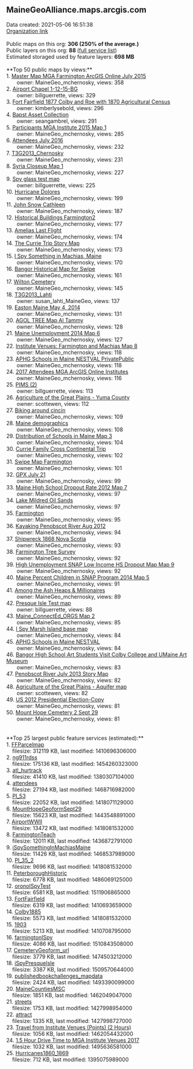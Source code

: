 <h2>MaineGeoAlliance.maps.arcgis.com</h2> Data created: 2021-05-06 16:51:38 <br /><a target='new' href='https://MaineGeoAlliance.maps.arcgis.com'>Organization link</a><br /><br />Public maps on this org: <b>306 (250% of the average.)</b><br />Public layers on this org: <b>88 </b>(<a target='new' href='https://services.arcgis.com/M0anS7zT2QjtjnpO/ArcGIS/rest/services'>full service list</a>)<br />Estimated storaged used by feature layers: <b>698 MB</b><br /><br />**Top 50 public maps by views:**<br />  1. <a target='new' href='https://www.arcgis.com/home/item.html?id=46f3517b87e04d7989d93ca3d0d4c5ea'>Master Map MGA Farmington ArcGIS Online July 2015</a> <br />  &nbsp;&nbsp;&nbsp;&nbsp; &nbsp;&nbsp;owner: MaineGeo_mchernosky, views: 358<br />  2. <a target='new' href='https://www.arcgis.com/home/item.html?id=c9f6459e196e42cca5d3e2831540bfa4'>Airport Chapel 1-12-15-BG</a> <br />  &nbsp;&nbsp;&nbsp;&nbsp; &nbsp;&nbsp;owner: billguerrette, views: 329<br />  3. <a target='new' href='https://www.arcgis.com/home/item.html?id=ad5628f5c6594c7e96635d890af6d6cf'>Fort Fairfield 1877 Colby and Roe with 1870 Agricultural Census</a> <br />  &nbsp;&nbsp;&nbsp;&nbsp; &nbsp;&nbsp;owner: kimberlysebold, views: 296<br />  4. <a target='new' href='https://www.arcgis.com/home/item.html?id=51e6594c984642e0918e9a4c679f3341'>Bapst Asset Collection</a> <br />  &nbsp;&nbsp;&nbsp;&nbsp; &nbsp;&nbsp;owner: seangambrel, views: 291<br />  5. <a target='new' href='https://www.arcgis.com/home/item.html?id=15beb38ab03f4b19b6678c31d50a8ee7'>Participants MGA Institute 2015 Map 1</a> <br />  &nbsp;&nbsp;&nbsp;&nbsp; &nbsp;&nbsp;owner: MaineGeo_mchernosky, views: 285<br />  6. <a target='new' href='https://www.arcgis.com/home/item.html?id=343186e5b9904e2db2c970c9bb708178'>Attendees July 2016</a> <br />  &nbsp;&nbsp;&nbsp;&nbsp; &nbsp;&nbsp;owner: MaineGeo_mchernosky, views: 232<br />  7. <a target='new' href='https://www.arcgis.com/home/item.html?id=5eb957e33e0f475bbde533f3a47c2cb1'>T3G2013_Chernosky</a> <br />  &nbsp;&nbsp;&nbsp;&nbsp; &nbsp;&nbsp;owner: MaineGeo_mchernosky, views: 231<br />  8. <a target='new' href='https://www.arcgis.com/home/item.html?id=e66e84dd3cfc4857b0d17b11a4e9e868'>Syria Closeup Map 1</a> <br />  &nbsp;&nbsp;&nbsp;&nbsp; &nbsp;&nbsp;owner: MaineGeo_mchernosky, views: 227<br />  9. <a target='new' href='https://www.arcgis.com/home/item.html?id=51a8cadca3624322a70db350869099e8'>Spy glass test map</a> <br />  &nbsp;&nbsp;&nbsp;&nbsp; &nbsp;&nbsp;owner: billguerrette, views: 225<br />  10. <a target='new' href='https://www.arcgis.com/home/item.html?id=db9bd98e17384a909e15df465b356dd7'>Hurricane Dolores</a> <br />  &nbsp;&nbsp;&nbsp;&nbsp; &nbsp;&nbsp;owner: MaineGeo_mchernosky, views: 199<br />  11. <a target='new' href='https://www.arcgis.com/home/item.html?id=1b01cb5694864624bee3470e5cfc95a0'>John Snow Cathleen</a> <br />  &nbsp;&nbsp;&nbsp;&nbsp; &nbsp;&nbsp;owner: MaineGeo_mchernosky, views: 187<br />  12. <a target='new' href='https://www.arcgis.com/home/item.html?id=ffdd31b50f5f4c2187f46e713aebcd65'>Historical Buildings Farmington2</a> <br />  &nbsp;&nbsp;&nbsp;&nbsp; &nbsp;&nbsp;owner: MaineGeo_mchernosky, views: 177<br />  13. <a target='new' href='https://www.arcgis.com/home/item.html?id=01a7a843a74f4fb1a8f3a8478e253392'>Amelias Last Flight</a> <br />  &nbsp;&nbsp;&nbsp;&nbsp; &nbsp;&nbsp;owner: MaineGeo_mchernosky, views: 174<br />  14. <a target='new' href='https://www.arcgis.com/home/item.html?id=031d6c6430d14b2092aee9acd0fb4f57'>The Currie Trip Story Map</a> <br />  &nbsp;&nbsp;&nbsp;&nbsp; &nbsp;&nbsp;owner: MaineGeo_mchernosky, views: 173<br />  15. <a target='new' href='https://www.arcgis.com/home/item.html?id=ecaa356cf9a34f8fb7aa9c44b73247a4'>I Spy Something in Machias, Maine</a> <br />  &nbsp;&nbsp;&nbsp;&nbsp; &nbsp;&nbsp;owner: MaineGeo_mchernosky, views: 170<br />  16. <a target='new' href='https://www.arcgis.com/home/item.html?id=e07ab1173c1948f989e7694dd8f92d4b'>Bangor Historical Map for Swipe</a> <br />  &nbsp;&nbsp;&nbsp;&nbsp; &nbsp;&nbsp;owner: MaineGeo_mchernosky, views: 161<br />  17. <a target='new' href='https://www.arcgis.com/home/item.html?id=bd6232073c0b4ca28cd4efc7638d2ac0'>Wilton Cemetery</a> <br />  &nbsp;&nbsp;&nbsp;&nbsp; &nbsp;&nbsp;owner: MaineGeo_mchernosky, views: 145<br />  18. <a target='new' href='https://www.arcgis.com/home/item.html?id=eda98864bd83482fb0f225d6733645ff'>T3G2013_Lahti</a> <br />  &nbsp;&nbsp;&nbsp;&nbsp; &nbsp;&nbsp;owner: susan_lahti_MaineGeo, views: 137<br />  19. <a target='new' href='https://www.arcgis.com/home/item.html?id=f8e462884dd048c992de28fd276f3eae'>Easton Maine May 4, 2014</a> <br />  &nbsp;&nbsp;&nbsp;&nbsp; &nbsp;&nbsp;owner: MaineGeo_mchernosky, views: 131<br />  20. <a target='new' href='https://www.arcgis.com/home/item.html?id=0a284b6b314f4975ae9e7b234cfa8d88'>AGOL TREE Map Al Tammy</a> <br />  &nbsp;&nbsp;&nbsp;&nbsp; &nbsp;&nbsp;owner: MaineGeo_mchernosky, views: 128<br />  21. <a target='new' href='https://www.arcgis.com/home/item.html?id=c86324754154445dba3bb41d6297e9a1'>Maine Unemployment 2014 Map 6</a> <br />  &nbsp;&nbsp;&nbsp;&nbsp; &nbsp;&nbsp;owner: MaineGeo_mchernosky, views: 127<br />  22. <a target='new' href='https://www.arcgis.com/home/item.html?id=777e4b83bbe64fed9107d62a45ee3561'>Institute Venues: Farmington and Machias Map 8</a> <br />  &nbsp;&nbsp;&nbsp;&nbsp; &nbsp;&nbsp;owner: MaineGeo_mchernosky, views: 118<br />  23. <a target='new' href='https://www.arcgis.com/home/item.html?id=542287ddc432416badda416e52bc8e56'>APHG Schools in Maine  NESTVAL PrivatePublic</a> <br />  &nbsp;&nbsp;&nbsp;&nbsp; &nbsp;&nbsp;owner: MaineGeo_mchernosky, views: 118<br />  24. <a target='new' href='https://www.arcgis.com/home/item.html?id=886ccf3413de40c9824d58728150c361'>2017 Attendees MGA ArcGIS Online Institutes</a> <br />  &nbsp;&nbsp;&nbsp;&nbsp; &nbsp;&nbsp;owner: MaineGeo_mchernosky, views: 116<br />  25. <a target='new' href='https://www.arcgis.com/home/item.html?id=4ec39b2f924f4590915ebf1d3a3e1993'>PIMS (2)</a> <br />  &nbsp;&nbsp;&nbsp;&nbsp; &nbsp;&nbsp;owner: billguerrette, views: 113<br />  26. <a target='new' href='https://www.arcgis.com/home/item.html?id=609d89c121ad46e388c7a7cec69c01d0'>Agriculture of the Great Plains - Yuma County</a> <br />  &nbsp;&nbsp;&nbsp;&nbsp; &nbsp;&nbsp;owner: scottewen, views: 112<br />  27. <a target='new' href='https://www.arcgis.com/home/item.html?id=fa4a5ba182a84525905586c908a7be4d'>Biking around cincin</a> <br />  &nbsp;&nbsp;&nbsp;&nbsp; &nbsp;&nbsp;owner: MaineGeo_mchernosky, views: 109<br />  28. <a target='new' href='https://www.arcgis.com/home/item.html?id=e8b9b19ada374b62ac2a8462a260c009'>Maine demographics</a> <br />  &nbsp;&nbsp;&nbsp;&nbsp; &nbsp;&nbsp;owner: MaineGeo_mchernosky, views: 108<br />  29. <a target='new' href='https://www.arcgis.com/home/item.html?id=824040d1d8dc49c4991545dab68769cc'>Distribution of Schools in Maine Map 3</a> <br />  &nbsp;&nbsp;&nbsp;&nbsp; &nbsp;&nbsp;owner: MaineGeo_mchernosky, views: 104<br />  30. <a target='new' href='https://www.arcgis.com/home/item.html?id=97f3a37d3fb04e08826dc55f5b6f1c54'>Currie Family Cross Continental Trip</a> <br />  &nbsp;&nbsp;&nbsp;&nbsp; &nbsp;&nbsp;owner: MaineGeo_mchernosky, views: 102<br />  31. <a target='new' href='https://www.arcgis.com/home/item.html?id=e67f2739f822457b8094a469e5167808'>Swipe Map Farmington</a> <br />  &nbsp;&nbsp;&nbsp;&nbsp; &nbsp;&nbsp;owner: MaineGeo_mchernosky, views: 101<br />  32. <a target='new' href='https://www.arcgis.com/home/item.html?id=643e6db9c8d645bb96ffb76b8bf188a0'>GPX July 21</a> <br />  &nbsp;&nbsp;&nbsp;&nbsp; &nbsp;&nbsp;owner: MaineGeo_mchernosky, views: 99<br />  33. <a target='new' href='https://www.arcgis.com/home/item.html?id=69dd7a8cedd14157bdab9b8b476d4c1d'>Maine High School Dropout Rate 2012 Map 7</a> <br />  &nbsp;&nbsp;&nbsp;&nbsp; &nbsp;&nbsp;owner: MaineGeo_mchernosky, views: 97<br />  34. <a target='new' href='https://www.arcgis.com/home/item.html?id=9905310027ef4e2f9cf13bbd365b66e8'>Lake Mildred Oil Sands</a> <br />  &nbsp;&nbsp;&nbsp;&nbsp; &nbsp;&nbsp;owner: MaineGeo_mchernosky, views: 97<br />  35. <a target='new' href='https://www.arcgis.com/home/item.html?id=c9f4653bd59e416e91cd3edec28fd487'>Farmington</a> <br />  &nbsp;&nbsp;&nbsp;&nbsp; &nbsp;&nbsp;owner: MaineGeo_mchernosky, views: 95<br />  36. <a target='new' href='https://www.arcgis.com/home/item.html?id=420b643244b24875ab426f6e4fbeb765'>Kayaking Penobscot River Aug 2012</a> <br />  &nbsp;&nbsp;&nbsp;&nbsp; &nbsp;&nbsp;owner: MaineGeo_mchernosky, views: 94<br />  37. <a target='new' href='https://www.arcgis.com/home/item.html?id=a2d816e553e6442ca77cadfd9fd46ef7'>Shipwreck 1868 Nova Scotia</a> <br />  &nbsp;&nbsp;&nbsp;&nbsp; &nbsp;&nbsp;owner: MaineGeo_mchernosky, views: 93<br />  38. <a target='new' href='https://www.arcgis.com/home/item.html?id=bb87002a59b24096a2276c59e85215c6'>Farmington Tree Survey</a> <br />  &nbsp;&nbsp;&nbsp;&nbsp; &nbsp;&nbsp;owner: MaineGeo_mchernosky, views: 92<br />  39. <a target='new' href='https://www.arcgis.com/home/item.html?id=2afb720aa3cf4041bdee6c4d257d4022'>High Unemployment SNAP Low Income HS Dropout Map Map 9</a> <br />  &nbsp;&nbsp;&nbsp;&nbsp; &nbsp;&nbsp;owner: MaineGeo_mchernosky, views: 92<br />  40. <a target='new' href='https://www.arcgis.com/home/item.html?id=1ad94ca6fc7749c7a5166baa692a003a'>Maine Percent Children in SNAP Program 2014 Map 5</a> <br />  &nbsp;&nbsp;&nbsp;&nbsp; &nbsp;&nbsp;owner: MaineGeo_mchernosky, views: 91<br />  41. <a target='new' href='https://www.arcgis.com/home/item.html?id=c2d9836066ef4ff1be8af9bf0e65d07c'>Among the Ash Heaps & Millionaires</a> <br />  &nbsp;&nbsp;&nbsp;&nbsp; &nbsp;&nbsp;owner: MaineGeo_mchernosky, views: 89<br />  42. <a target='new' href='https://www.arcgis.com/home/item.html?id=c922e6c792704c88955e9266e9de468d'>Presque Isle Test map</a> <br />  &nbsp;&nbsp;&nbsp;&nbsp; &nbsp;&nbsp;owner: billguerrette, views: 88<br />  43. <a target='new' href='https://www.arcgis.com/home/item.html?id=4bab749940984ca898786b08b7fa5643'>Maine_ConnectEd_ORGS Map 2</a> <br />  &nbsp;&nbsp;&nbsp;&nbsp; &nbsp;&nbsp;owner: MaineGeo_mchernosky, views: 85<br />  44. <a target='new' href='https://www.arcgis.com/home/item.html?id=74f400a61c9740b78cae185c0188b4ec'> I Spy Marsh Island base map</a> <br />  &nbsp;&nbsp;&nbsp;&nbsp; &nbsp;&nbsp;owner: MaineGeo_mchernosky, views: 84<br />  45. <a target='new' href='https://www.arcgis.com/home/item.html?id=bca2c4831e844ac782af3e39e1a68c71'>APHG Schools in Maine  NESTVAL</a> <br />  &nbsp;&nbsp;&nbsp;&nbsp; &nbsp;&nbsp;owner: MaineGeo_mchernosky, views: 84<br />  46. <a target='new' href='https://www.arcgis.com/home/item.html?id=85c8856a56ad482fa5307e8b9db1ba61'>Bangor High School Art Students Visit Colby College and UMaine Art Museum</a> <br />  &nbsp;&nbsp;&nbsp;&nbsp; &nbsp;&nbsp;owner: MaineGeo_mchernosky, views: 83<br />  47. <a target='new' href='https://www.arcgis.com/home/item.html?id=cca426d26ff64a80b98b64985087d1ea'>Penobscot River July 2013 Story Map</a> <br />  &nbsp;&nbsp;&nbsp;&nbsp; &nbsp;&nbsp;owner: MaineGeo_mchernosky, views: 82<br />  48. <a target='new' href='https://www.arcgis.com/home/item.html?id=4e750711fbb8437ab2198a6c6579ae95'>Agriculture of the Great Plains - Aquifer map</a> <br />  &nbsp;&nbsp;&nbsp;&nbsp; &nbsp;&nbsp;owner: scottewen, views: 82<br />  49. <a target='new' href='https://www.arcgis.com/home/item.html?id=63186028ae21420786165b6c110cb942'>US 2012 Presidential Election-Copy</a> <br />  &nbsp;&nbsp;&nbsp;&nbsp; &nbsp;&nbsp;owner: MaineGeo_mchernosky, views: 81<br />  50. <a target='new' href='https://www.arcgis.com/home/item.html?id=0c3f2b7aefa64a5da4b79a4edf24fa63'>Mount Hope Cemetery 2 Sept 29</a> <br />  &nbsp;&nbsp;&nbsp;&nbsp; &nbsp;&nbsp;owner: MaineGeo_mchernosky, views: 81<br /><br /><br />**Top 25 largest public feature services (estimated):**<br /> 1. <a target='new' href='https://www.arcgis.com/home/item.html?id=f51a12d6309d4e2fb9b04831762e316e'>FFParcelmap</a><br /> &nbsp;&nbsp;&nbsp;&nbsp;filesize: 312119 KB, last modified: 1410696306000<br /> 2. <a target='new' href='https://www.arcgis.com/home/item.html?id=0c30ee10f73e47c3972cbd8f96098ca2'>ng911rdss</a><br /> &nbsp;&nbsp;&nbsp;&nbsp;filesize: 175136 KB, last modified: 1454260323000<br /> 3. <a target='new' href='https://www.arcgis.com/home/item.html?id=14b39a6340ca4f74af30e8b9e61e1fcb'>atl_hurtrack</a><br /> &nbsp;&nbsp;&nbsp;&nbsp;filesize: 41410 KB, last modified: 1380307104000<br /> 4. <a target='new' href='https://www.arcgis.com/home/item.html?id=22fcd34bceaf4f128217f9a2811059e1'>attendees</a><br /> &nbsp;&nbsp;&nbsp;&nbsp;filesize: 27194 KB, last modified: 1468716982000<br /> 5. <a target='new' href='https://www.arcgis.com/home/item.html?id=ba773023d9914e10aee632c56c057331'>PI_53</a><br /> &nbsp;&nbsp;&nbsp;&nbsp;filesize: 22052 KB, last modified: 1418071129000<br /> 6. <a target='new' href='https://www.arcgis.com/home/item.html?id=08ba4148b238475bbedc704fa88560c2'>MountHopeGeoformSept29</a><br /> &nbsp;&nbsp;&nbsp;&nbsp;filesize: 15623 KB, last modified: 1443548891000<br /> 7. <a target='new' href='https://www.arcgis.com/home/item.html?id=33a0e12fd71340d7b32dffa7d3503e5e'>AirportWWII</a><br /> &nbsp;&nbsp;&nbsp;&nbsp;filesize: 13472 KB, last modified: 1418081532000<br /> 8. <a target='new' href='https://www.arcgis.com/home/item.html?id=cabd80fe95a2435b85de7d9d5125591c'>FarmingtonTeach</a><br /> &nbsp;&nbsp;&nbsp;&nbsp;filesize: 12011 KB, last modified: 1436872791000<br /> 9. <a target='new' href='https://www.arcgis.com/home/item.html?id=ddf763154cc54dbca73068b9c5e4438f'>iSpySomethingInMachiasMaine</a><br /> &nbsp;&nbsp;&nbsp;&nbsp;filesize: 11426 KB, last modified: 1468537989000<br /> 10. <a target='new' href='https://www.arcgis.com/home/item.html?id=38b267ab692c40a79d9e57559f85eb10'>PI_35_2</a><br /> &nbsp;&nbsp;&nbsp;&nbsp;filesize: 9696 KB, last modified: 1418081532000<br /> 11. <a target='new' href='https://www.arcgis.com/home/item.html?id=88ec7f74871d4dc8979676423d0f6bac'>PeterboroughHistoric</a><br /> &nbsp;&nbsp;&nbsp;&nbsp;filesize: 6778 KB, last modified: 1486069125000<br /> 12. <a target='new' href='https://www.arcgis.com/home/item.html?id=d0dda040d2c84b8a80d2a5f8a7eb1c9e'>oronoISpyTest</a><br /> &nbsp;&nbsp;&nbsp;&nbsp;filesize: 6581 KB, last modified: 1511906865000<br /> 13. <a target='new' href='https://www.arcgis.com/home/item.html?id=06c5a55dd3bc4c0483f83930c7cd5b22'>FortFairfield</a><br /> &nbsp;&nbsp;&nbsp;&nbsp;filesize: 6319 KB, last modified: 1410693659000<br /> 14. <a target='new' href='https://www.arcgis.com/home/item.html?id=392a2c18a5a14ea885c33d0f0cfc26bb'>Colby1885</a><br /> &nbsp;&nbsp;&nbsp;&nbsp;filesize: 5573 KB, last modified: 1418081532000<br /> 15. <a target='new' href='https://www.arcgis.com/home/item.html?id=4eec6da944494d66ac3859707c134b5d'>1903</a><br /> &nbsp;&nbsp;&nbsp;&nbsp;filesize: 5213 KB, last modified: 1410708795000<br /> 16. <a target='new' href='https://www.arcgis.com/home/item.html?id=6067942fe6ea47d7904d46bf94fd3698'>farmingtonISpy</a><br /> &nbsp;&nbsp;&nbsp;&nbsp;filesize: 4086 KB, last modified: 1510843508000<br /> 17. <a target='new' href='https://www.arcgis.com/home/item.html?id=a459febfd2a74eec8014e67f7873aff9'>CemeteryGeoform_url</a><br /> &nbsp;&nbsp;&nbsp;&nbsp;filesize: 3779 KB, last modified: 1474503212000<br /> 18. <a target='new' href='https://www.arcgis.com/home/item.html?id=a4ca7446f73b413493e57e2fc7ce43e7'>iSpyPresqueIsle</a><br /> &nbsp;&nbsp;&nbsp;&nbsp;filesize: 3387 KB, last modified: 1509570644000<br /> 19. <a target='new' href='https://www.arcgis.com/home/item.html?id=491048b9b62640ba966e4f53ad68816f'>publishedbookchallenges_mapdata</a><br /> &nbsp;&nbsp;&nbsp;&nbsp;filesize: 2424 KB, last modified: 1493390099000<br /> 20. <a target='new' href='https://www.arcgis.com/home/item.html?id=04edfedb3538476ba891b3b6d6e4c0b0'>MaineCountiesMSC</a><br /> &nbsp;&nbsp;&nbsp;&nbsp;filesize: 1851 KB, last modified: 1462049047000<br /> 21. <a target='new' href='https://www.arcgis.com/home/item.html?id=7a63fab974dd43a1a3aed8ad39f59cdc'>streets</a><br /> &nbsp;&nbsp;&nbsp;&nbsp;filesize: 1753 KB, last modified: 1427998954000<br /> 22. <a target='new' href='https://www.arcgis.com/home/item.html?id=fb3aabd617444a828b4cbb3c646ab921'>attract</a><br /> &nbsp;&nbsp;&nbsp;&nbsp;filesize: 1335 KB, last modified: 1427998727000<br /> 23. <a target='new' href='https://www.arcgis.com/home/item.html?id=7ca33ced47c54005b87af2f9f6a10a44'>Travel from Institute Venues (Points) (2 Hours)</a><br /> &nbsp;&nbsp;&nbsp;&nbsp;filesize: 1056 KB, last modified: 1462054432000<br /> 24. <a target='new' href='https://www.arcgis.com/home/item.html?id=71ddbb9da718418a88a468000417a418'>1.5 Hour Drive Time to MGA Institute Venues 2017</a><br /> &nbsp;&nbsp;&nbsp;&nbsp;filesize: 1032 KB, last modified: 1495636581000<br /> 25. <a target='new' href='https://www.arcgis.com/home/item.html?id=5d0a568bf865435f833c588366392d80'>Hurricanes1860_1869</a><br /> &nbsp;&nbsp;&nbsp;&nbsp;filesize: 712 KB, last modified: 1395075989000<br />
